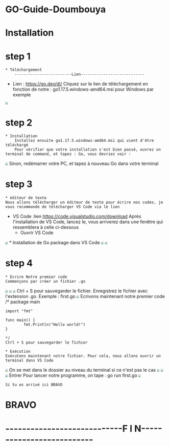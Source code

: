 # GO-Guide-Doumbouya


# Installation
# step 1 
	* Téléchargement
		-------------------------Lien----------------------------
* Lien : https://go.dev/dl/
		Cliquez sur le lien de téléchargement en fonction de notre : go1.17.5.windows-amd64.msi pour Windows par exemple
<img src="https://cdn.discordapp.com/attachments/917033946758402048/918874336977379378/download_golang.png" style="zoom:50%;" />

# step 2
	* Installation
		Installez ensuite go1.17.5.windows-amd64.msi qui vient d'être téléchargé
		Pour vérifier que votre installation s'est bien passé, ouvrez un terminal de command, et tapez : Go, vous devriez voir :
<img src="https://cdn.discordapp.com/attachments/917033946758402048/918875034192326686/unknown.png" style="zoom:50%;" />
	Sinon, redémarrer votre PC, et tapez à nouveau Go dans votre terminal

# step 3
	* éditeur de texte
	Nous allons télécharger un éditeur de texte pour écrire nos codes, je vous recommande de télécharger VS Code via le lien
* VS Code :lien https://code.visualstudio.com/download
	Après l'installation de VS Code, lancez le, vous arriverez dans une fenêtre qui ressemblera à celle ci-dessous
	* Ouvrir VS Code
<img src="https://cdn.discordapp.com/attachments/917033946758402048/918877349624315924/unknown.png" style="zoom:50%;" />
	* Installation de Go package dans VS Code
<img src="https://cdn.discordapp.com/attachments/917033946758402048/918877964110823434/unknown.png" style="zoom:50%;" />
<img src="https://cdn.discordapp.com/attachments/917033946758402048/918877964337295461/unknown.pngg" style="zoom:50%;" />

# step 4
	* Ecrire Notre premier code
	Commençons par créer un fichier .go
<img src="https://cdn.discordapp.com/attachments/917033946758402048/918878845799653446/unknown.png" style="zoom:50%;" />

<img src="https://cdn.discordapp.com/attachments/917033946758402048/918878846160359454/unknown.png" style="zoom:50%;" />

<img src="https://cdn.discordapp.com/attachments/917033946758402048/918878846554603540/unknown.png" style="zoom:50%;" />
	Ctrl + S pour sauvegarder le fichier. Enregistrez le fichier avec l'extension .go. 
	Exemple : first.go
<img src="https://cdn.discordapp.com/attachments/917033946758402048/918879338751983666/unknown.png" style="zoom:50%;" />
	Ecrivons maintenant notre premier code
	/*
	package main

	import "fmt"

	func main() {
    		fmt.Println("Hello world!")
	}
	
	*/
	Ctrl + S pour sauvegarder le fichier
	
	* Exécution
	Exécutons maintenant notre fichier. Pour cela, nous allons ouvrir un terminal dans VS Code
<img src="https://cdn.discordapp.com/attachments/917033946758402048/918880191714062346/unknown.png" style="zoom:50%;" />
	On se met dans le dossier au niveau du terminal si ce n'est pas le cas

<img src="https://cdn.discordapp.com/attachments/917033946758402048/918880770452516964/unknown.png" style="zoom:50%;" />

<img src="https://cdn.discordapp.com/attachments/917033946758402048/918880770746109972/unknown.png" style="zoom:50%;" />

<img src="https://cdn.discordapp.com/attachments/917033946758402048/918880770746109972/unknown.png" style="zoom:50%;" />
	Entrer
	Pour lancer notre programme, on tape : go run first.go

<img src="https://cdn.discordapp.com/attachments/917033946758402048/918881193334829097/unknown.png" style="zoom:50%;" />

	Si tu es arrivé ici BRAVO

# BRAVO

# ----------------------------F  I  N--------------------------
